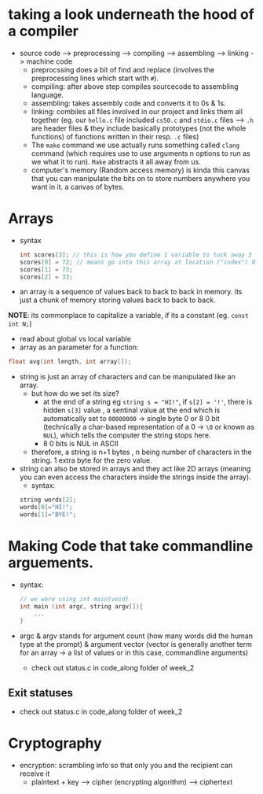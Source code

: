 # taking a look underneath the hood of a compiler

- source code --> preprocessing --> compiling --> assembling --> linking -> machine code
    - preprocssing does a bit of find and replace (involves the preprocessing lines which start with `#`).
    - compiling: after above step compiles sourcecode to assembling language.
    - assembling: takes assembly code and converts it to 0s & 1s.
    - linking: combiles all files involved in our project and links them all together (eg. our `hello.c` file included `cs50.c` and `stdio.c` files --> `.h` are header files & they include basically prototypes (not the whole functions) of functions written in their resp. `.c` files)
    - The `make` command we use actually runs something called `clang` command (which requires use to use arguments n options to run as we what it to run). `Make` abstracts it all away from us.
    - computer's memory (Random access memory) is kinda this canvas that you can manipulate the bits on to store numbers anywhere you want in it. a canvas of bytes.
# Arrays
- syntax
    ```c
    int scores[3]; // this is how you define 1 variable to tuck away 3 values in that variable. this line tells the computer, give me (enough room for) an array of size 3 -> declaration
    scores[0] = 72; // means go into this array at location ("index") 0 & put value 72 there -> assignment
    scores[1] = 73;
    scores[2] = 33;
    ```
- an array is a sequence of values back to back to back in memory. its just a chunk of memory storing values back to back to back.

**NOTE**: its commonplace to capitalize a variable, if its a constant (eg. `const int N;`)
 - read about global vs local variable
 - array as an parameter for a function: 
 ```c
 float avg(int length, int array[]);
 ```
 - string is just an array of characters and can be manipulated like an array.
    - but how do we set its size?
        - at the end of a string eg `string s = "HI!"`, if `s[2] = '!'`, there is hidden `s[3]` value , a sentinal value at the end which is automatically set to `00000000` -> single byte 0 or 8 0 bit (technically a char-based representation of a 0 -> `\0` or known as `NUL`), which tells the computer the string stops here.
        - 8 0 bits is NUL in ASCII
    - therefore, a string is n+1 bytes , n being number of characters in the string. 1 extra byte for the zero value.
- string can also be stored in arrays and they act like 2D arrays (meaning you can even access the characters inside the strings inside the array). 
    - syntax:
    ```c
    string words[2];
    words[0]="HI!";
    words[1]="BYE!";
    ```
# Making Code that take commandline arguements.

- syntax:
    ```c
    // we were using int main(void)
    int main (int argc, string argv[]){
        ...
    }
    ```

- argc & argv stands for argument count (how many words did the human type at the prompt) & argument vector (vector is generally another term for an array -> a list of values or in this case, commandline arguments)
    - check out status.c in code_along folder of week_2

## Exit statuses

- check out status.c in code_along folder of week_2

# Cryptography

- encryption: scrambling info so that only you and the recipient can receive it
    - plaintext + key --> cipher (encrypting algorithm) --> ciphertext
